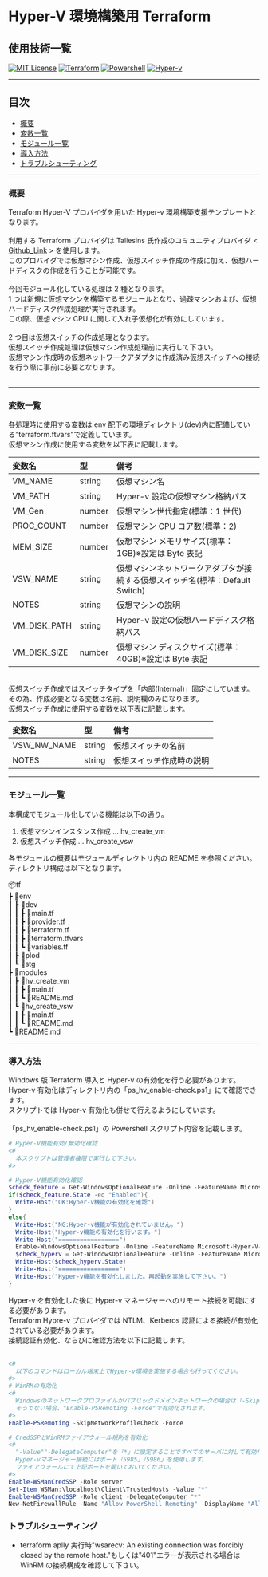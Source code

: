 <!-- プロジェクト名を記載 -->

# Hyper-V 環境構築用 Terraform

## 使用技術一覧

<!-- シールド一覧を記載 -->

[![MIT License](http://img.shields.io/badge/license-MIT-blue.svg?style=flat)](LICENSE)
[![Terraform](https://img.shields.io/badge/-Terraform-007ACC.svg?logo=terraform&style=flat)](Code) [![Powershell](http://img.shields.io/badge/shell-Powershell-red.svg?style=flat)](code)
[![Hyper-v](http://img.shields.io/badge/Virtualization-Hyperv-Green.svg?style=flat)](Virtualization)

---

<!-- 目次を記載 -->

## 目次

- [概要](#概要)
- [変数一覧](#変数一覧)
- [モジュール一覧](#モジュール一覧)
- [導入方法](#導入方法)
- [トラブルシューティング](#トラブルシューティング)

---

<!-- プロジェクトの説明を記載 -->

### 概要

Terraform Hyper-V プロバイダを用いた Hyper-v 環境構築支援テンプレートとなります。<br>
<br>
利用する Terraform プロバイダは Taliesins 氏作成のコミュニティプロバイダ < [Github_Link](https://github.com/taliesins/terraform-provider-hyperv) > を使用します。<br>
このプロバイダでは仮想マシン作成、仮想スイッチ作成の作成に加え、仮想ハードディスクの作成を行うことが可能です。<br>
<br>
今回モジュール化している処理は 2 種となります。<br>
1 つは新規に仮想マシンを構築するモジュールとなり、過疎マシンおよび、仮想ハードディスク作成処理が実行されます。<br>
この際、仮想マシン CPU に関して入れ子仮想化が有効にしています。<br>
<br>
2 つ目は仮想スイッチの作成処理となります。<br>
仮想スイッチ作成処理は仮想マシン作成処理前に実行して下さい。<br>
仮想マシン作成時の仮想ネットワークアダプタに作成済み仮想スイッチへの接続を行う際に事前に必要となります。<br>
<br>

---

### 変数一覧

各処理時に使用する変数は env 配下の環境ディレクトリ(dev)内に配備している"terraform.ftvars"で定義しています。<br>
仮想マシン作成に使用する変数を以下表に記載します。<br>

| 変数名       | 型     | 備考                                                                         |
| :----------- | :----- | :--------------------------------------------------------------------------- |
| VM_NAME      | string | 仮想マシン名                                                                 |
| VM_PATH      | string | Hyper-v 設定の仮想マシン格納パス                                             |
| VM_Gen       | number | 仮想マシン世代指定(標準：1 世代)                                             |
| PROC_COUNT   | number | 仮想マシン CPU コア数(標準：2)                                               |
| MEM_SIZE     | number | 仮想マシン メモリサイズ(標準：1GB)※設定は Byte 表記                          |
| VSW_NAME     | string | 仮想マシンネットワークアダプタが接続する仮想スイッチ名(標準：Default Switch) |
| NOTES        | string | 仮想マシンの説明                                                             |
| VM_DISK_PATH | string | Hyper-v 設定の仮想ハードディスク格納パス                                     |
| VM_DISK_SIZE | number | 仮想マシン ディスクサイズ(標準：40GB)※設定は Byte 表記                       |

<br>
仮想スイッチ作成ではスイッチタイプを「内部(Internal)」固定にしています。
その為、作成必要となる変数は名前、説明欄のみになります。<br>
仮想スイッチ作成に使用する変数を以下表に記載します。
<br>

| 変数名 　　　 | 型     | 備考                     |
| :------------ | :----- | :----------------------- |
| VSW_NW_NAME   | string | 仮想スイッチの名前       |
| NOTES         | string | 仮想スイッチ作成時の説明 |

---

<!-- 実装機能の概要を記載 -->

### モジュール一覧

本構成でモジュール化している機能は以下の通り。<br>

1. 仮想マシンインスタンス作成 … hv_create_vm
2. 仮想スイッチ作成 … hv_create_vsw

各モジュールの概要はモジュールディレクトリ内の README を参照ください。<br>
ディレクトリ構成は以下となります。

<!-- ディレクトリ構成を記載 -->

📦tf  
┣ 📂env  
┃ ┣ 📂dev  
┃ ┃ ┣ 📜main.tf  
┃ ┃ ┣ 📜provider.tf  
┃ ┃ ┣ 📜terraform.tf  
┃ ┃ ┣ 📜terraform.tfvars  
┃ ┃ ┗ 📜variables.tf  
┃ ┣ 📂plod  
┃ ┗ 📂stg  
┣ 📂modules  
┃ ┣ 📂hv_create_vm  
┃ ┃ ┣ 📜main.tf  
┃ ┃ ┗ 📜README.md  
┃ ┗ 📂hv_create_vsw  
┃ ┃ ┣ 📜main.tf  
┃ ┃ ┗ 📜README.md  
┗ 📜README.md  

---

<!-- 導入補法を記載 -->

### 導入方法

Windows 版 Terraform 導入と Hyper-v の有効化を行う必要があります。<br>
Hyper-v 有効化はディレクトリ内の「ps_hv_enable-check.ps1」にて確認できます。<br>
スクリプトでは Hyper-v 有効化も併せて行えるようにしています。<br>
<br>
「ps_hv_enable-check.ps1」の Powershell スクリプト内容を記載します。<br>

```powershell
# Hyper-V機能有効/無効化確認
<#
  本スクリプトは管理者権限で実行して下さい。
#>

# Hyper-V機能有効化確認
$check_feature = Get-WindowsOptionalFeature -Online -FeatureName Microsoft-Hyper-V-All
if($check_feature.State -eq "Enabled"){
  Write-Host("OK:Hyper-v機能の有効化を確認")
}
else{
  Write-Host("NG:Hyper-v機能が有効化されていません。")
  Write-Host("Hyper-v機能の有効化を行います。")
  Write-Host("=================")
  Enable-WindowsOptionalFeature -Online -FeatureName Microsoft-Hyper-V-All
  $check_hyperv = Get-WindowsOptionalFeature -Online -FeatureName Microsoft-Hyper-V-All
  Write-Host($check_hyperv.State)
  Write-Host("=================")
  Write-Host("Hyper-v機能を有効化しました。再起動を実施して下さい。")
}
```

Hyper-v を有効化した後に Hyper-v マネージャーへのリモート接続を可能にする必要があります。<br>
Terraform Hypre-v プロバイダでは NTLM、Kerberos 認証による接続が有効化されている必要があります。<br>
接続認証有効化、ならびに確認方法を以下に記載します。<br>
<br>

```powershell
<#
  以下のコマンドはローカル端末上でHyper-v環境を実施する場合も行ってください。
#>
# WinRMの有効化
<#
  Windowsのネットワークプロファイルがパブリックドメインネットワークの場合は「-SkipNetworkProfileCheck」を入れて下さい。
  そうでない場合、"Enable-PSRemoting -Force"で有効化されます。
#>
Enable-PSRemoting -SkipNetworkProfileCheck -Force

# CredSSPとWinRMファイアウォール規則を有効化
<#
  "-Value""-DelegateComputer"を「*」に設定することですべてのサーバに対して有効化されます。
  Hyper-vマネージャー接続にはポート「5985」「5986」を使用します。
  ファイアウォールにて上記ポートを開いておいてください。
#>
Enable-WSManCredSSP -Role server
Set-Item WSMan:\localhost\Client\TrustedHosts -Value "*"
Enable-WSManCredSSP -Role client -DelegateComputer "*"
New-NetFirewallRule -Name "Allow PowerShell Remoting" -DisplayName "Allow PowerShell Remoting" -Enabled True -Direction Inbound -Protocol TCP -LocalPort 5985,5986

```

<!-- トラブル時の対処法を記載 -->

### トラブルシューティング

- terraform aplly 実行時"wsarecv: An existing connection was forcibly closed by the remote host."もしくは"401"エラーが表示される場合は WinRM の接続構成を確認して下さい。
